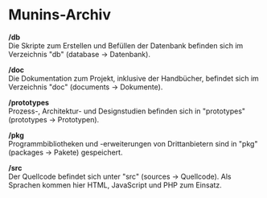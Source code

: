 # Munins-Archiv  
  
**/db**  
Die Skripte zum Erstellen und Befüllen der Datenbank befinden sich im Verzeichnis "db" (database -> Datenbank).  
  
**/doc**  
Die Dokumentation zum Projekt, inklusive der Handbücher, befindet sich im Verzeichnis "doc" (documents -> Dokumente).

**/prototypes**  
Prozess-, Architektur- und Designstudien befinden sich in "prototypes" (prototypes -> Prototypen).

**/pkg**  
Programmbibliotheken und -erweiterungen von Drittanbietern sind in "pkg" (packages -> Pakete) gespeichert.
  
**/src**  
Der Quellcode befindet sich unter "src" (sources -> Quellcode). Als Sprachen kommen hier HTML, JavaScript und PHP zum Einsatz.
